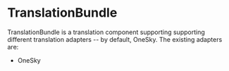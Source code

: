 TranslationBundle
=================

TranslationBundle is a translation component supporting supporting different translation adapters -- by default, OneSky. The existing adapters are:

* OneSky
